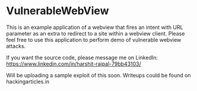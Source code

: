 # VulnerableWebView

This is an example application of a webview that fires an intent with URL parameter as an extra to redirect to a site within a webview client.
Please feel free to use this application to perform demo of vulnerable webview attacks.

If you want the source code, please message me on LinkedIn: https://www.linkedin.com/in/harshit-rajpal-79bb43103/

Will be uploading a sample exploit of this soon.
Writeups could be found on hackingarticles.in
